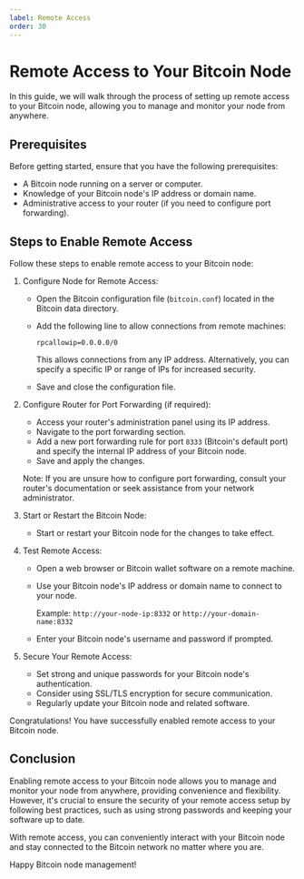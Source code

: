 ```yaml
---
label: Remote Access
order: 30
---
```


# Remote Access to Your Bitcoin Node

In this guide, we will walk through the process of setting up remote access to your Bitcoin node, allowing you to manage and monitor your node from anywhere.

## Prerequisites

Before getting started, ensure that you have the following prerequisites:

- A Bitcoin node running on a server or computer.
- Knowledge of your Bitcoin node's IP address or domain name.
- Administrative access to your router (if you need to configure port forwarding).

## Steps to Enable Remote Access

Follow these steps to enable remote access to your Bitcoin node:

1. Configure Node for Remote Access:

   - Open the Bitcoin configuration file (`bitcoin.conf`) located in the Bitcoin data directory.
   - Add the following line to allow connections from remote machines:

     ```plaintext
     rpcallowip=0.0.0.0/0
     ```

     This allows connections from any IP address. Alternatively, you can specify a specific IP or range of IPs for increased security.

   - Save and close the configuration file.

2. Configure Router for Port Forwarding (if required):

   - Access your router's administration panel using its IP address.
   - Navigate to the port forwarding section.
   - Add a new port forwarding rule for port `8333` (Bitcoin's default port) and specify the internal IP address of your Bitcoin node.
   - Save and apply the changes.

   Note: If you are unsure how to configure port forwarding, consult your router's documentation or seek assistance from your network administrator.

3. Start or Restart the Bitcoin Node:

   - Start or restart your Bitcoin node for the changes to take effect.

4. Test Remote Access:

   - Open a web browser or Bitcoin wallet software on a remote machine.
   - Use your Bitcoin node's IP address or domain name to connect to your node.

     Example: `http://your-node-ip:8332` or `http://your-domain-name:8332`

   - Enter your Bitcoin node's username and password if prompted.

5. Secure Your Remote Access:

   - Set strong and unique passwords for your Bitcoin node's authentication.
   - Consider using SSL/TLS encryption for secure communication.
   - Regularly update your Bitcoin node and related software.

Congratulations! You have successfully enabled remote access to your Bitcoin node.

## Conclusion

Enabling remote access to your Bitcoin node allows you to manage and monitor your node from anywhere, providing convenience and flexibility. However, it's crucial to ensure the security of your remote access setup by following best practices, such as using strong passwords and keeping your software up to date.

With remote access, you can conveniently interact with your Bitcoin node and stay connected to the Bitcoin network no matter where you are.

Happy Bitcoin node management!

